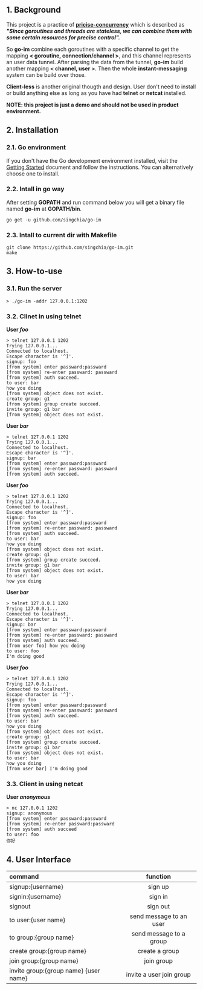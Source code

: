 ## 1. Background
This project is a practice of [**pricise-concurrency**](http://www.singchia.com/2018/01/29/Concurrency-Patterns-Summary-And-Implementation/) which is described as **_"Since goroutines and threads are stateless, we can combine them with some certain resources for precise control"._**   

So **go-im** combine each goroutines with a specific channel to get the mapping **< goroutine, connection/channel >**, and this channel represents an user data tunnel. After parsing the data from the tunnel, **go-im** build another mapping **< channel, user >**. Then the whole **instant-messaging** system can be build over those.  

**Client-less** is another original thougth and design. User don't need  to install or build anything else as long as you have had **telnet** or **netcat** installed.  

**NOTE: this project is just a demo and should not be used in product environment.**

## 2. Installation
### 2.1. Go environment
If you don't have the Go development environment installed, visit the [Getting Started](https://golang.org/doc/install) document and follow the instructions. You can alternatively choose one to install.

### 2.2. Intall in go way
After setting **GOPATH** and run command below you will get a binary file named **go-im** at **GOPATH/bin**.

```
go get -u github.com/singchia/go-im
```

### 2.3. Intall to current dir with Makefile

```
git clone https://github.com/singchia/go-im.git
make
```


## 3. How-to-use
### 3.1. Run the server

```
> ./go-im -addr 127.0.0.1:1202
```

### 3.2. Clinet in using telnet

**User _foo_**

```
> telnet 127.0.0.1 1202
Trying 127.0.0.1...
Connected to localhost.
Escape character is '^]'.
signup: foo
[from system] enter passward:passward
[from system] re-enter passward: passward
[from system] auth succeed.
to user: bar
how you doing
[from system] object does not exist.
create group: g1
[from system] group create succeed.
invite group: g1 bar
[from system] object does not exist.
```
**User _bar_**

```
> telnet 127.0.0.1 1202
Trying 127.0.0.1...
Connected to localhost.
Escape character is '^]'.
signup: bar
[from system] enter passward:passward
[from system] re-enter passward: passward
[from system] auth succeed.
```
**User _foo_**

```
> telnet 127.0.0.1 1202
Trying 127.0.0.1...
Connected to localhost.
Escape character is '^]'.
signup: foo
[from system] enter passward:passward
[from system] re-enter passward: passward
[from system] auth succeed.
to user: bar
how you doing
[from system] object does not exist.
create group: g1
[from system] group create succeed.
invite group: g1 bar
[from system] object does not exist.
to user: bar
how you doing
```

**User _bar_**

```
> telnet 127.0.0.1 1202
Trying 127.0.0.1...
Connected to localhost.
Escape character is '^]'.
signup: bar
[from system] enter passward:passward
[from system] re-enter passward: passward
[from system] auth succeed.
[from user foo] how you doing
to user: foo
I'm doing good
```

**User _foo_**

```
> telnet 127.0.0.1 1202
Trying 127.0.0.1...
Connected to localhost.
Escape character is '^]'.
signup: foo
[from system] enter passward:passward
[from system] re-enter passward: passward
[from system] auth succeed.
to user: bar
how you doing
[from system] object does not exist.
create group: g1
[from system] group create succeed.
invite group: g1 bar
[from system] object does not exist.
to user: bar
how you doing
[from user bar] I'm doing good
```

### 3.3. Client in using netcat
**User _anonymous_**

```
> nc 127.0.0.1 1202
signup: anonymous
[from system] enter passward:passward
[from system] re-enter passward:passward
[from system] auth succeed
to user: foo
你好
```

## 4. User Interface

| command| function |
|:---|:---:|
|signup:{username}|sign up|
|signin:{username}|sign in|
|signout|sign out|
|to user:{user name}|send message to an user|
|to group:{group name}|send message to a group|
|create group:{group name}|create a group|
|join group:{group name}|join group|
|invite group:{group name} {user name}|invite a user join group|
